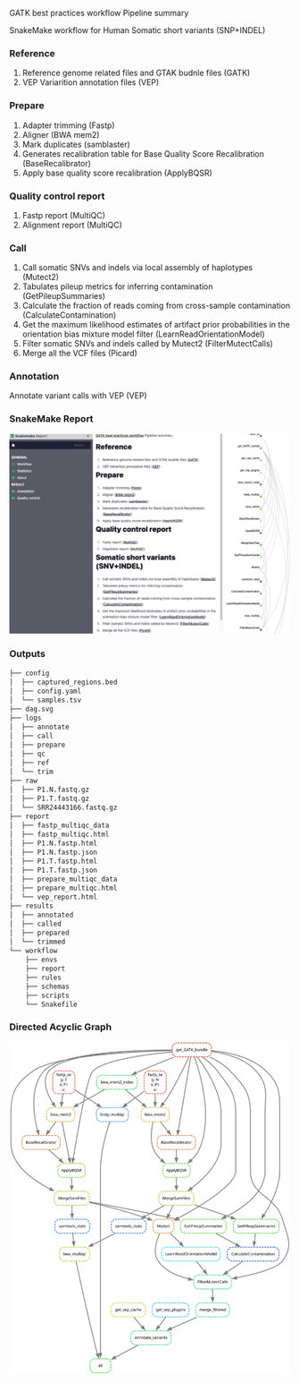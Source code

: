 GATK best practices workflow Pipeline summary

SnakeMake workflow for Human Somatic short variants (SNP+INDEL)

### Reference

1. Reference genome related files and GTAK budnle files (GATK)
2. VEP Variarition annotation files (VEP)

### Prepare

1. Adapter trimming (Fastp)
2. Aligner (BWA mem2)
3. Mark duplicates (samblaster)
4. Generates recalibration table for Base Quality Score Recalibration (BaseRecalibrator)
5. Apply base quality score recalibration (ApplyBQSR)

### Quality control report

1. Fastp report (MultiQC)
2. Alignment report (MultiQC)

### Call

1. Call somatic SNVs and indels via local assembly of haplotypes (Mutect2)
2. Tabulates pileup metrics for inferring contamination (GetPileupSummaries)
3. Calculate the fraction of reads coming from cross-sample contamination (CalculateContamination)
4. Get the maximum likelihood estimates of artifact prior probabilities in the orientation bias mixture model filter (LearnReadOrientationModel)
5. Filter somatic SNVs and indels called by Mutect2 (FilterMutectCalls)
6. Merge all the VCF files (Picard)

### Annotation

Annotate variant calls with VEP (VEP)

### SnakeMake Report

![](example/report.png)

### Outputs

```text
├── config
│  ├── captured_regions.bed
│  ├── config.yaml
│  └── samples.tsv
├── dag.svg
├── logs
│  ├── annotate
│  ├── call
│  ├── prepare
│  ├── qc
│  ├── ref
│  └── trim
├── raw
│  ├── P1.N.fastq.gz
│  ├── P1.T.fastq.gz
│  └── SRR24443166.fastq.gz
├── report
│  ├── fastp_multiqc_data
│  ├── fastp_multiqc.html
│  ├── P1.N.fastp.html
│  ├── P1.N.fastp.json
│  ├── P1.T.fastp.html
│  ├── P1.T.fastp.json
│  ├── prepare_multiqc_data
│  ├── prepare_multiqc.html
│  └── vep_report.html
├── results
│  ├── annotated
│  ├── called
│  ├── prepared
│  └── trimmed
└── workflow
    ├── envs
    ├── report
    ├── rules
    ├── schemas
    ├── scripts
    └── Snakefile
```

### Directed Acyclic Graph

![](example/dag.svg)